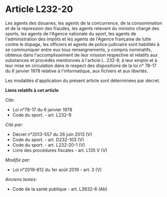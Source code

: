 # Article L232-20

Les agents des douanes, les agents de la concurrence, de la consommation et de la répression des fraudes, les agents relevant
du ministre chargé des sports, les agents de l'Agence nationale du sport, les agents de l'administration des impôts et les
agents de l'Agence française de lutte contre le dopage, les officiers et agents de police judiciaire sont habilités à se
communiquer entre eux tous renseignements, y compris nominatifs, obtenus dans l'accomplissement de leur mission respective et
relatifs aux substances et procédés mentionnés à l'article L. 232-9, à leur emploi et à leur mise en circulation dans le
respect des dispositions de la loi n° 78-17 du 6 janvier 1978 relative à l'informatique, aux fichiers et aux libertés.

Les modalités d'application du présent article sont déterminées par décret.

**Liens relatifs à cet article**

_Cite_:

  - Loi n°78-17 du 6 janvier 1978
  - Code du sport. - art. L232-9

_Cité par_:

  - Décret n°2013-557 du 26 juin 2013 (V)
  - Code du sport. - art. D232-103 (V)
  - Code du sport. - art. L232-20-1 (V)
  - Livre des procédures fiscales - art. L135 V (V)

_Modifié par_:

  - Loi n°2019-812 du 1er août 2019 - art. 3 (V)

_Anciens textes_:

  - Code de la santé publique - art. L3632-6 (Ab)
